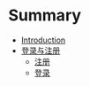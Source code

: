 # Summary

* [Introduction](README.md)
* [登录与注册](deng-lu-yu-zhu-ce.md)
  * [注册](deng-lu-yu-zhu-ce/zhu-ce.md)
  * [登录](deng-lu-yu-zhu-ce/deng-lu.md)

